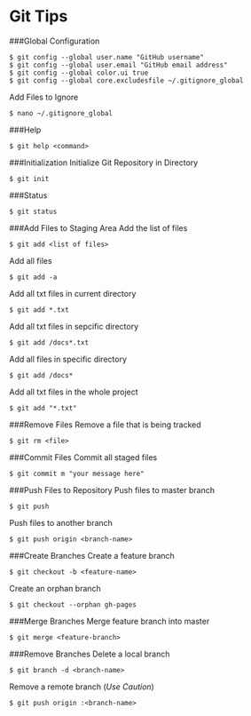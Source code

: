 Git Tips
========

###Global Configuration
```git
$ git config --global user.name "GitHub username"
$ git config --global user.email "GitHub email address"
$ git config --global color.ui true
$ git config --global core.excludesfile ~/.gitignore_global
```

Add Files to Ignore
```git
$ nano ~/.gitignore_global
```

###Help
```git
$ git help <command>
```

###Initialization
Initialize Git Repository in Directory
```git
$ git init
```

###Status
```git
$ git status
```

###Add Files to Staging Area
Add the list of files
```git
$ git add <list of files>
```

Add all files
```git
$ git add -a
```

Add all txt files in current directory
```git
$ git add *.txt
```

Add all txt files in sepcific directory
```git
$ git add /docs*.txt
```

Add all files in specific directory
```git
$ git add /docs*
```

Add all txt files in the whole project
```git
$ git add "*.txt"
```

###Remove Files
Remove a file that is being tracked
```git
$ git rm <file>
```

###Commit Files
Commit all staged files
```git
$ git commit m "your message here"
```

###Push Files to Repository
Push files to master branch
```git
$ git push
```

Push files to another branch
```git
$ git push origin <branch-name>
```

###Create Branches
Create a feature branch
```git
$ git checkout -b <feature-name>
```

Create an orphan branch
```git
$ git checkout --orphan gh-pages
```

###Merge Branches
Merge feature branch into master
```git
$ git merge <feature-branch>
```

###Remove Branches
Delete a local branch
```git
$ git branch -d <branch-name>
```

Remove a remote branch (*Use Caution*)
```git
$ git push origin :<branch-name>
```
